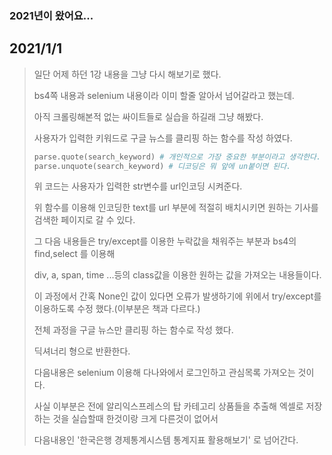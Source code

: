 ### 2021년이 왔어요...

 2021/1/1
---
> 일단 어제 하던 1강 내용을 그냥 다시 해보기로 했다.
>
> bs4쪽 내용과 selenium 내용이라 이미 할줄 알아서 넘어갈라고 했는데.
>
> 아직 크롤링해본적 없는 싸이트들로 실습을 하길래 그냥 해봤다.
>
> 사용자가 입력한 키워드로 구글 뉴스를 클리핑 하는 함수를 작성 하였다.
> ```Python
> parse.quote(search_keyword) # 개인적으로 가장 중요한 부분이라고 생각한다.
> parse.unquote(search_keyword) # 디코딩은 뭐 앞에 un붙이면 된다.
> ```
> 위 코드는 사용자가 입력한 str변수를 url인코딩 시켜준다. 
>
> 위 함수를 이용해 인코딩한 text를 url 부분에 적절히 배치시키면 원하는 기사를 검색한 페이지로 갈 수 있다.
>
> 그 다음 내용들은 try/except를 이용한 누락값을 채워주는 부분과 bs4의 find,select 를 이용해
>
> div, a, span, time ...등의 class값을 이용한 원하는 값을 가져오는 내용들이다.
>
> 이 과정에서 간혹 None인 값이 있다면 오류가 발생하기에 위에서 try/except를 이용하도록 수정 했다.(이부분은 책과 다르다.)
>
> 전체 과정을 구글 뉴스만 클리핑 하는 함수로 작성 했다.
>
> 딕셔너리 형으로 반환한다.
>
> 다음내용은 selenium 이용해 다나와에서 로그인하고 관심목록 가져오는 것이다.
>
> 사실 이부분은 전에 알리익스프레스의 탑 카테고리 상품들을 추출해 엑셀로 저장하는 것을 실습할때 한것이랑 크게 다른것이 없어서
>
> 다음내용인 '한국은행 경제통계시스템 통계지표 활용해보기' 로 넘어간다.
